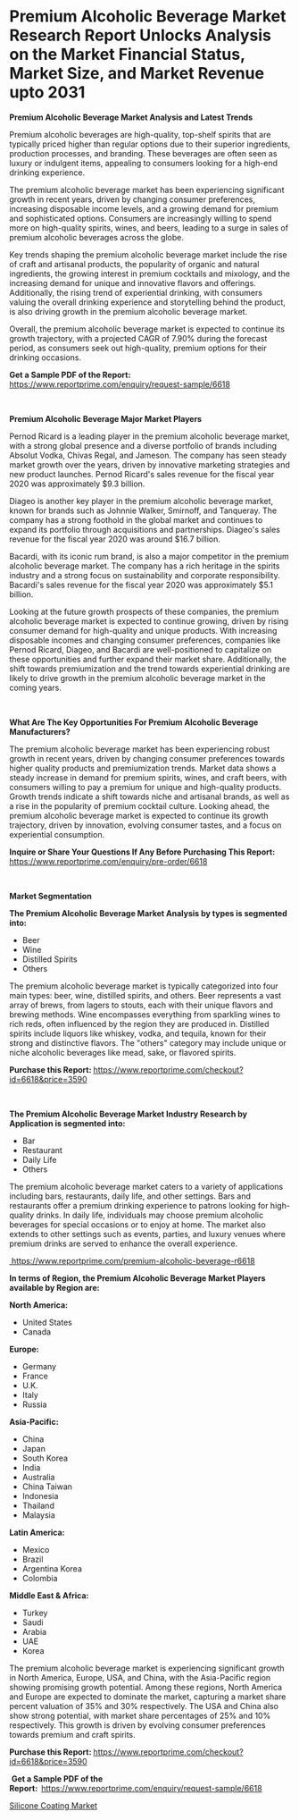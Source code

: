 <p><h1>Premium Alcoholic Beverage Market Research Report Unlocks Analysis on the Market Financial Status, Market Size, and Market Revenue upto 2031</h1></p><p><strong>Premium Alcoholic Beverage Market Analysis and Latest Trends</strong></p>
<p><p>Premium alcoholic beverages are high-quality, top-shelf spirits that are typically priced higher than regular options due to their superior ingredients, production processes, and branding. These beverages are often seen as luxury or indulgent items, appealing to consumers looking for a high-end drinking experience.</p><p>The premium alcoholic beverage market has been experiencing significant growth in recent years, driven by changing consumer preferences, increasing disposable income levels, and a growing demand for premium and sophisticated options. Consumers are increasingly willing to spend more on high-quality spirits, wines, and beers, leading to a surge in sales of premium alcoholic beverages across the globe.</p><p>Key trends shaping the premium alcoholic beverage market include the rise of craft and artisanal products, the popularity of organic and natural ingredients, the growing interest in premium cocktails and mixology, and the increasing demand for unique and innovative flavors and offerings. Additionally, the rising trend of experiential drinking, with consumers valuing the overall drinking experience and storytelling behind the product, is also driving growth in the premium alcoholic beverage market.</p><p>Overall, the premium alcoholic beverage market is expected to continue its growth trajectory, with a projected CAGR of 7.90% during the forecast period, as consumers seek out high-quality, premium options for their drinking occasions.</p></p>
<p><strong>Get a Sample PDF of the Report:&nbsp;</strong> <a href="https://www.reportprime.com/enquiry/request-sample/6618">https://www.reportprime.com/enquiry/request-sample/6618</a></p>
<p>&nbsp;</p>
<p><strong>Premium Alcoholic Beverage Major Market Players</strong></p>
<p><p>Pernod Ricard is a leading player in the premium alcoholic beverage market, with a strong global presence and a diverse portfolio of brands including Absolut Vodka, Chivas Regal, and Jameson. The company has seen steady market growth over the years, driven by innovative marketing strategies and new product launches. Pernod Ricard's sales revenue for the fiscal year 2020 was approximately $9.3 billion.</p><p>Diageo is another key player in the premium alcoholic beverage market, known for brands such as Johnnie Walker, Smirnoff, and Tanqueray. The company has a strong foothold in the global market and continues to expand its portfolio through acquisitions and partnerships. Diageo's sales revenue for the fiscal year 2020 was around $16.7 billion.</p><p>Bacardi, with its iconic rum brand, is also a major competitor in the premium alcoholic beverage market. The company has a rich heritage in the spirits industry and a strong focus on sustainability and corporate responsibility. Bacardi's sales revenue for the fiscal year 2020 was approximately $5.1 billion.</p><p>Looking at the future growth prospects of these companies, the premium alcoholic beverage market is expected to continue growing, driven by rising consumer demand for high-quality and unique products. With increasing disposable incomes and changing consumer preferences, companies like Pernod Ricard, Diageo, and Bacardi are well-positioned to capitalize on these opportunities and further expand their market share. Additionally, the shift towards premiumization and the trend towards experiential drinking are likely to drive growth in the premium alcoholic beverage market in the coming years.</p></p>
<p>&nbsp;</p>
<p><strong>What Are The Key Opportunities For Premium Alcoholic Beverage Manufacturers?</strong></p>
<p><p>The premium alcoholic beverage market has been experiencing robust growth in recent years, driven by changing consumer preferences towards higher quality products and premiumization trends. Market data shows a steady increase in demand for premium spirits, wines, and craft beers, with consumers willing to pay a premium for unique and high-quality products. Growth trends indicate a shift towards niche and artisanal brands, as well as a rise in the popularity of premium cocktail culture. Looking ahead, the premium alcoholic beverage market is expected to continue its growth trajectory, driven by innovation, evolving consumer tastes, and a focus on experiential consumption.</p></p>
<p><strong>Inquire or Share Your Questions If Any Before Purchasing This Report:</strong> <a href="https://www.reportprime.com/enquiry/pre-order/6618">https://www.reportprime.com/enquiry/pre-order/6618</a></p>
<p>&nbsp;</p>
<p><strong>Market Segmentation</strong></p>
<p><strong>The Premium Alcoholic Beverage Market Analysis by types is segmented into:</strong></p>
<p><ul><li>Beer</li><li>Wine</li><li>Distilled Spirits</li><li>Others</li></ul></p>
<p><p>The premium alcoholic beverage market is typically categorized into four main types: beer, wine, distilled spirits, and others. Beer represents a vast array of brews, from lagers to stouts, each with their unique flavors and brewing methods. Wine encompasses everything from sparkling wines to rich reds, often influenced by the region they are produced in. Distilled spirits include liquors like whiskey, vodka, and tequila, known for their strong and distinctive flavors. The "others" category may include unique or niche alcoholic beverages like mead, sake, or flavored spirits.</p></p>
<p><strong>Purchase this Report:&nbsp;</strong><a href="https://www.reportprime.com/checkout?id=6618&price=3590">https://www.reportprime.com/checkout?id=6618&price=3590</a></p>
<p>&nbsp;</p>
<p><strong>The Premium Alcoholic Beverage Market Industry Research by Application is segmented into:</strong></p>
<p><ul><li>Bar</li><li>Restaurant</li><li>Daily Life</li><li>Others</li></ul></p>
<p><p>The premium alcoholic beverage market caters to a variety of applications including bars, restaurants, daily life, and other settings. Bars and restaurants offer a premium drinking experience to patrons looking for high-quality drinks. In daily life, individuals may choose premium alcoholic beverages for special occasions or to enjoy at home. The market also extends to other settings such as events, parties, and luxury venues where premium drinks are served to enhance the overall experience.</p></p>
<p><a href="https://www.reportprime.com/premium-alcoholic-beverage-r6618">&nbsp;https://www.reportprime.com/premium-alcoholic-beverage-r6618</a></p>
<p><strong>In terms of Region, the Premium Alcoholic Beverage Market Players available by Region are:</strong></p>
<p>
    <p> <strong> North America: </strong>
        <ul>
            <li>United States</li>
            <li>Canada</li>
        </ul>
        </p> 
    <p> <strong> Europe: </strong>
        <ul>
            <li>Germany</li>
            <li>France</li>
            <li>U.K.</li>
            <li>Italy</li>
            <li>Russia</li>
        </ul>
        </p> 
    <p> <strong> Asia-Pacific: </strong>
        <ul>
            <li>China</li>
            <li>Japan</li>
            <li>South Korea</li>
            <li>India</li>
            <li>Australia</li>
            <li>China Taiwan</li>
            <li>Indonesia</li>
            <li>Thailand</li>
            <li>Malaysia</li>
        </ul>
        </p> 
    <p> <strong> Latin America: </strong>
        <ul>
            <li>Mexico</li>
            <li>Brazil</li>
            <li>Argentina Korea</li>
            <li>Colombia</li>
        </ul>
        </p> 
    <p> <strong> Middle East & Africa: </strong>
        <ul>
            <li>Turkey</li>
            <li>Saudi</li>
            <li>Arabia</li>
            <li>UAE</li>
            <li>Korea</li>
        </ul>
    </p>
    </p>
<p><p>The premium alcoholic beverage market is experiencing significant growth in North America, Europe, USA, and China, with the Asia-Pacific region showing promising growth potential. Among these regions, North America and Europe are expected to dominate the market, capturing a market share percent valuation of 35% and 30% respectively. The USA and China also show strong potential, with market share percentages of 25% and 10% respectively. This growth is driven by evolving consumer preferences towards premium and craft spirits.</p></p>
<p><strong>Purchase this Report: </strong><a href="https://www.reportprime.com/checkout?id=6618&price=3590">https://www.reportprime.com/checkout?id=6618&price=3590</a></p>
<p>&nbsp;<strong>Get a Sample PDF of the Report:&nbsp;&nbsp;</strong><a href="https://www.reportprime.com/enquiry/request-sample/6618">https://www.reportprime.com/enquiry/request-sample/6618</a></p>
<p><strong></strong></p>
<p><p><a href="https://glittery-fuchsia-86a.notion.site/Silicone-Coating-Market-Size-Evaluating-its-Market-Trends-Growth-and-Projections-2024-2031-b10b6683b4134e33a4ebf7b20f40b1d7">Silicone Coating Market</a></p></p>